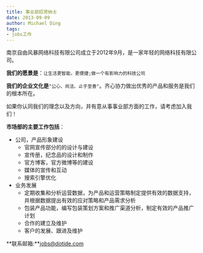 ```yaml
---
title: 事业部招贤纳士
date: 2013-09-09
author: Michael Ding
tags:
- jobs工作
---
```


南京自由风暴网络科技有限公司成立于2012年9月，是一家年轻的网络科技有限公司。

**我们的愿景是**：`让生活更智能，更便捷;做一个有影响力的科技公司`

**我们的企业文化是**`"公心、尚法、止于至善"`。齐心协力做出优秀的产品和服务是我们的根本所在。

如果你认同我们的理念以及方向，并有意从事事业部方面的工作，请考虑加入我们！

**市场部的主要工作包括**：

* 公司，产品形象建设
  * 官网宣传部分的的设计与建设
  * 宣传册，纪念品的设计和制作
  * 官方博客，官方微博等的建设
  * 媒体的宣传和互动
  * 搜索引擎优化
* 业务发展
  * 定期收集和分析运营数据，为产品和运营策略制定提供有效的数据支持，并根据数据提出有效的应对策略和产品需求分析
  * 包装产品功能，编写包装策划方案和推广渠道分析，制定有效的产品推广计划
  * 合作的建立及维护
  * 客户的发展、跟进及维护

**联系邮箱:**jobs@dotide.com
